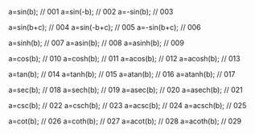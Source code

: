 a=sin(b);                                       // 001
a=sin(-b);                                      // 002
a=-sin(b);                                      // 003

a=sin(b+c);                                     // 004
a=sin(-b+c);                                    // 005
a=-sin(b+c);                                    // 006

a=sinh(b);                                      // 007
a=asin(b);                                      // 008
a=asinh(b);                                     // 009

a=cos(b);                                       // 010
a=cosh(b);                                      // 011
a=acos(b);                                      // 012
a=acosh(b);                                     // 013

a=tan(b);                                       // 014
a=tanh(b);                                      // 015
a=atan(b);                                      // 016
a=atanh(b);                                     // 017

a=sec(b);                                       // 018
a=sech(b);                                      // 019
a=asec(b);                                      // 020
a=asech(b);                                     // 021

a=csc(b);                                       // 022
a=csch(b);                                      // 023
a=acsc(b);                                      // 024
a=acsch(b);                                     // 025

a=cot(b);                                       // 026
a=coth(b);                                      // 027
a=acot(b);                                      // 028
a=acoth(b);                                     // 029
